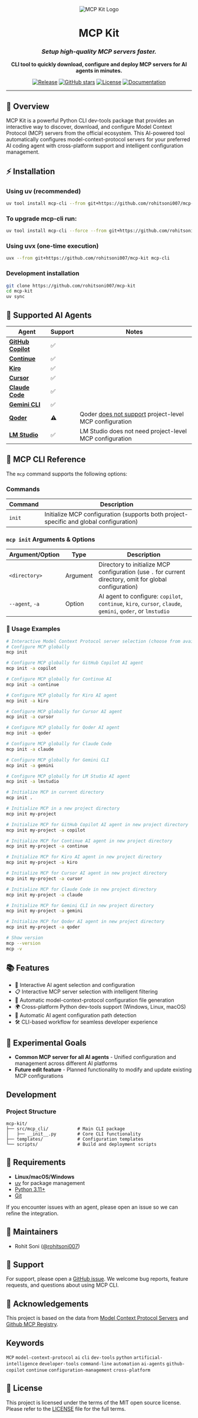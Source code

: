 <div align="center">
    <img src="./media/logo1.png" alt="MCP Kit Logo"/>
    <h1>MCP Kit</h1>
    <h3><em>Setup high-quality MCP servers faster.</em></h3>
</div>
<p align="center">
    <strong>CLI tool to quickly download, configure and deploy MCP servers for AI agents in minutes.</strong>
</p>
<p align="center">
    <a href="https://github.com/rohitsoni007/mcp-kit/actions/workflows/release.yml"><img src="https://github.com/rohitsoni007/mcp-kit/actions/workflows/release.yml/badge.svg" alt="Release"/></a>
    <a href="https://github.com/rohitsoni007/mcp-kit/stargazers"><img src="https://img.shields.io/github/stars/rohitsoni007/mcp-kit?style=social" alt="GitHub stars"/></a>
    <a href="https://github.com/rohitsoni007/mcp-kit/blob/main/LICENSE"><img src="https://img.shields.io/github/license/github/spec-kit" alt="License"/></a>
    <a href="https://github.com/rohitsoni007/mcp-kit/"><img src="https://img.shields.io/badge/docs-GitHub_Pages-blue" alt="Documentation"/></a>
</p>

---

## 🤔 Overview

MCP Kit is a powerful Python CLI dev-tools package that provides an interactive way to discover, download, and configure Model Context Protocol (MCP) servers from the official ecosystem. This AI-powered tool automatically configures model-context-protocol servers for your preferred AI coding agent with cross-platform support and intelligent configuration management.


## ⚡ Installation

### Using uv (recommended)

```bash
uv tool install mcp-cli --from git+https://github.com/rohitsoni007/mcp-kit
```

### To upgrade mcp-cli run:
```bash
uv tool install mcp-cli --force --from git+https://github.com/rohitsoni007/mcp-kit
```

### Using uvx (one-time execution)

```bash
uvx --from git+https://github.com/rohitsoni007/mcp-kit mcp-cli
```

### Development installation

```bash
git clone https://github.com/rohitsoni007/mcp-kit
cd mcp-kit
uv sync
```


## 🤖 Supported AI Agents

| Agent | Support | Notes |
|-------|---------|-------|
| **[GitHub Copilot](https://code.visualstudio.com)** | ✅ |  |
| **[Continue](https://github.com/continuedev/continue)** | ✅ |  |
| **[Kiro](https://kiro.dev)** | ✅ |  |
| **[Cursor](https://cursor.sh)** | ✅ |  |
| **[Claude Code](https://www.claude.com/product/claude-code)** | ✅ |  |
| **[Gemini CLI](https://github.com/google-gemini/gemini-cli)** | ✅ |  |
| **[Qoder](https://qoder.com)** | ⚠️ | Qoder [does not support](https://forum.qoder.com/t/project-specific-mcp-support/260) project-level MCP configuration |
| **[LM Studio](https://lmstudio.ai)** | ✅ | LM Studio does not need project-level MCP configuration |

## 🔧 MCP CLI Reference

The `mcp` command supports the following options:

### Commands

| Command     | Description                                                    |
|-------------|----------------------------------------------------------------|
| `init`      | Initialize MCP configuration (supports both project-specific and global configuration) |

### `mcp init` Arguments & Options

| Argument/Option | Type     | Description                                                                  |
|-----------------|----------|------------------------------------------------------------------------------|
| `<directory>`   | Argument | Directory to initialize MCP configuration (use `.` for current directory, omit for global configuration)   |
| `--agent`, `-a` | Option   | AI agent to configure: `copilot`, `continue`, `kiro`, `cursor`, `claude`, `gemini`, `qoder`, or `lmstudio`  |

### 🔧 Usage Examples

```bash
# Interactive Model Context Protocol server selection (choose from available AI agents)
# Configure MCP globally
mcp init

# Configure MCP globally for GitHub Copilot AI agent
mcp init -a copilot

# Configure MCP globally for Continue AI
mcp init -a continue

# Configure MCP globally for Kiro AI agent
mcp init -a kiro

# Configure MCP globally for Cursor AI agent
mcp init -a cursor

# Configure MCP globally for Qoder AI agent
mcp init -a qoder

# Configure MCP globally for Claude Code
mcp init -a claude

# Configure MCP globally for Gemini CLI
mcp init -a gemini

# Configure MCP globally for LM Studio AI agent
mcp init -a lmstudio

# Initialize MCP in current directory
mcp init .

# Initialize MCP in a new project directory
mcp init my-project

# Initialize MCP for GitHub Copilot AI agent in new project directory
mcp init my-project -a copilot

# Initialize MCP for Continue AI agent in new project directory
mcp init my-project -a continue

# Initialize MCP for Kiro AI agent in new project directory
mcp init my-project -a kiro

# Initialize MCP for Cursor AI agent in new project directory
mcp init my-project -a cursor

# Initialize MCP for Claude Code in new project directory
mcp init my-project -a claude

# Initialize MCP for Gemini CLI in new project directory
mcp init my-project -a gemini

# Initialize MCP for Qoder AI agent in new project directory
mcp init my-project -a qoder

# Show version
mcp --version
mcp -v

```
## 📚 Features

- 🎯 Interactive AI agent selection and configuration
- 📋 Interactive MCP server selection with intelligent filtering
- 🔧 Automatic model-context-protocol configuration file generation
- 🌍 Cross-platform Python dev-tools support (Windows, Linux, macOS)
- 📁 Automatic AI agent configuration path detection
- 🛠️ CLI-based workflow for seamless developer experience

## 🎯 Experimental Goals

- **Common MCP server for all AI agents** - Unified configuration and management across different AI platforms
- **Future edit feature** - Planned functionality to modify and update existing MCP configurations

## Development

### Project Structure

```
mcp-kit/
├── src/mcp_cli/           # Main CLI package
│   ├── __init__.py        # Core CLI functionality
├── templates/             # Configuration templates
└── scripts/               # Build and deployment scripts
```

## 🔧 Requirements

- **Linux/macOS/Windows**
- [uv](https://docs.astral.sh/uv/) for package management
- [Python 3.11+](https://www.python.org/downloads/)
- [Git](https://git-scm.com/downloads)
  
 If you encounter issues with an agent, please open an issue so we can refine the integration.

## 👥 Maintainers

- Rohit Soni ([@rohitsoni007](https://github.com/rohitsoni007))

## 💬 Support

For support, please open a [GitHub issue](https://github.com/rohitsoni007/mcp-kit/issues/new). We welcome bug reports, feature requests, and questions about using MCP CLI.

## 🙏 Acknowledgements

This project is based on the data from [Model Context Protocol Servers](https://github.com/modelcontextprotocol/servers) and [Github MCP Registry](https://github.com/mcp).

## Keywords

`MCP` `model-context-protocol` `ai` `cli` `dev-tools` `python` `artificial-intelligence` `developer-tools` `command-line` `automation` `ai-agents` `github-copilot` `continue` `configuration-management` `cross-platform`

## 📄 License

This project is licensed under the terms of the MIT open source license. Please refer to the [LICENSE](./LICENSE) file for the full terms.
